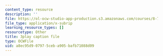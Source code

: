 ```yaml
---
content_type: resource
description: ''
file: https://ol-ocw-studio-app-production.s3.amazonaws.com/courses/8-701-introduction-to-nuclear-and-particle-physics-fall-2020/a8ec95d907975ceba905bafb71088d09_jC96H8qT3DQ.vtt
file_type: application/x-subrip
learning_resource_types: []
resourcetype: Other
title: 3play caption file
type: OCWFile
uid: a8ec95d9-0797-5ceb-a905-bafb71088d09
---
```

